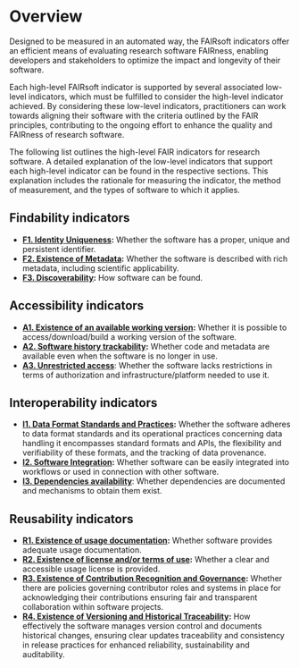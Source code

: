 # Overview 


Designed to be measured in an automated way, the FAIRsoft indicators  offer an efficient means of evaluating research software FAIRness, enabling developers and stakeholders to optimize the impact and longevity of their software. 

Each high-level FAIRsoft indicator is supported by several associated low-level indicators, which must be fulfilled to consider the high-level indicator achieved. By considering these low-level indicators, practitioners can work towards aligning their software with the criteria outlined by the FAIR principles, contributing to the ongoing effort to enhance the quality and FAIRness of research software. 


The following list outlines the high-level FAIR indicators for research software. A detailed explanation of the low-level indicators that support each high-level indicator can be found in the respective sections. This explanation includes the rationale for measuring the indicator, the method of measurement, and the types of software to which it applies.

## Findability indicators

- **[F1. Identity Uniqueness](./findability/F1_identity_uniqueness.md):** Whether the software has a proper, unique and persistent identifier. 
- **[F2. Existence of Metadata](./findability/F2_existence_of_metadata.md):** Whether the software is described with rich metadata, including scientific applicability.
- **[F3. Discoverability](./findability/F3_searchability.md):** How software can be found.


## Accessibility indicators

- **[A1. Existence of an available working version](./accessibility/A1_downloadable.md):** Whether it is possible to access/download/build a working version of the software. 
- **[A2. Software history trackability](./accessibility/A2_trackability.md):** Whether code and metadata are available even when the software is no longer in use.
- **[A3. Unrestricted access](./accessibility/A3_unrestricted_access.md)**: Whether the software lacks restrictions in terms of authorization and infrastructure/platform needed to use it.


## Interoperability indicators

- **[I1. Data Format Standards and Practices](./interoperability/I1_input_output.md):** Whether the software adheres to data format standards and its operational practices concerning data handling it encompasses standard formats and APIs, the flexibility and verifiability of these formats, and the tracking of data provenance. 
- **[I2. Software Integration](./interoperability/I2_workflow_compatibility.md):** Whether software can be easily integrated into workflows or used in connection with other software.
- **[I3. Dependencies availability](./interoperability/I3_dependencies_available.md)**: Whether dependencies are documented and mechanisms to obtain them exist.


## Reusability indicators 

- **[R1. Existence of usage documentation](./reusability/R1_usage_documentation.md):** Whether software provides adequate usage documentation.
- **[R2. Existence of license and/or terms of use](./reusability/R2_license.md):** Whether a clear and accessible usage license is provided.
- **[R3. Existence of Contribution Recognition and Governance](./reusability/R3_contribution_policy.md):** Whether there are policies governing contributor roles and systems in place for acknowledging their contributions ensuring fair and transparent collaboration within software projects.
- **[R4. Existence of Versioning and Historical Traceability](./reusability/R4_provenance.md):** How effectively the software manages version control and documents historical changes, ensuring clear updates traceability and consistency in release practices for enhanced reliability, sustainability and auditability.